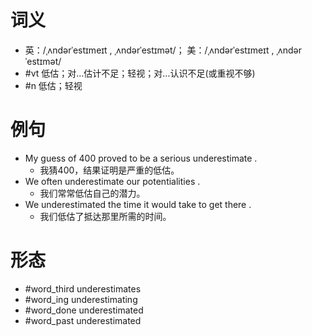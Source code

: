 # 词义
- 英：/ˌʌndərˈestɪmeɪt , ˌʌndərˈestɪmət/； 美：/ˌʌndərˈestɪmeɪt , ˌʌndərˈestɪmət/
- #vt 低估；对…估计不足；轻视；对…认识不足(或重视不够)
- #n 低估；轻视
# 例句
- My guess of 400 proved to be a serious underestimate .
	- 我猜400，结果证明是严重的低估。
- We often underestimate our potentialities .
	- 我们常常低估自己的潜力。
- We underestimated the time it would take to get there .
	- 我们低估了抵达那里所需的时间。
# 形态
- #word_third underestimates
- #word_ing underestimating
- #word_done underestimated
- #word_past underestimated
